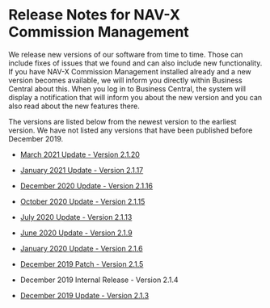 # Release Notes for NAV-X Commission Management

We release new versions of our software from time to time. Those can include fixes of issues that we found and can also include new functionality. If you have NAV-X Commission Management installed already and a new version becomes available, we will inform you directly within Business Central about this. When you log in to Business Central, the system will display a notification that will inform you about the new version and you can also read about the new features there.

The versions are listed below from the newest version to the earliest version. We have not listed any versions that have been published before December 2019.

- [March 2021 Update - Version 2.1.20](release-notes/release-notes-2-1-20.md)

- [January 2021 Update - Version 2.1.17](release-notes/release-notes-2-1-17.md)

- [December 2020 Update - Version 2.1.16](release-notes/release-notes-2-1-16.md)

- [October 2020 Update - Version 2.1.15](release-notes/release-notes-2-1-15.md)

- [July 2020 Update - Version 2.1.13](release-notes/release-notes-2-1-13.md)

- [June 2020 Update - Version 2.1.9](release-notes/release-notes-2-1-9.md)

- [January 2020 Update - Version 2.1.6](release-notes/release-notes-2-1-6.md)

- [December 2019 Patch - Version 2.1.5](release-notes/release-notes-2-1-5.md)

- December 2019 Internal Release - Version 2.1.4

- [December 2019 Update - Version 2.1.3](release-notes/release-notes-2-1-3.md)

